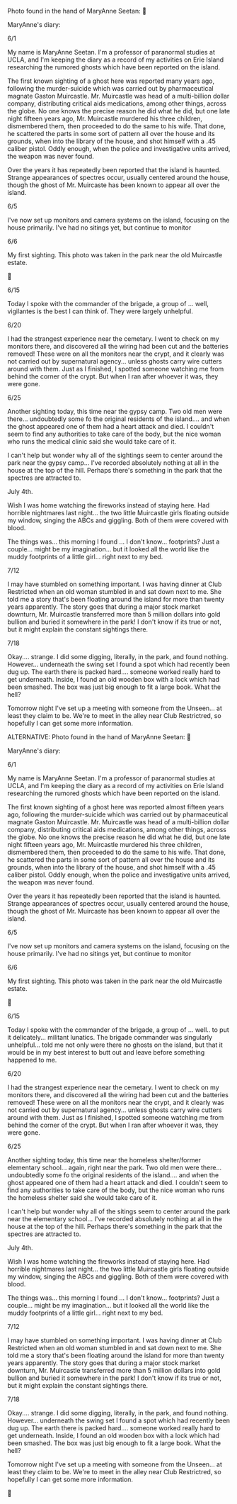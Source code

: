 ﻿Photo found in the hand of MaryAnne Seetan:
􀀂


MaryAnne's diary:


6/1


My name is MaryAnne Seetan.  I'm a professor of paranormal studies at UCLA, and I'm keeping the diary as a record of my activities on Erie Island researching the rumored ghosts which have been reported on the island.


The first known sighting of a ghost here was reported many years ago, following the murder-suicide which was carried out by pharmaceutical magnate Gaston Muircastle.  Mr. Muircastle was head of a multi-billion dollar company, distributing critical aids medications, among other things, across the globe.  No one knows the precise reason he did what he did, but one late night fifteen years ago, Mr. Muircastle murdered his three children, dismembered them, then proceeded to do the same to his wife.  That done, he scattered the parts in some sort of pattern all over the house and its grounds, when into the library of the house, and shot himself with a .45 caliber pistol.  Oddly enough, when the police and investigative units arrived, the weapon was never found.


Over the years it has repeatedly been reported that the island is haunted. Strange appearances of spectres occur, usually centered around the house, though the ghost of Mr. Muircaste has been known to appear all over the island.


6/5   


I've now set up monitors and camera systems on the island, focusing on the house primarily.  I've had no sitings yet, but continue to monitor


6/6


My first sighting. This photo was taken in the park near the old Muircastle estate.


􀀃


6/15


Today I spoke with the commander of the brigade, a group of ... well, vigilantes is the best I can think of.  They were largely unhelpful.


6/20


I had the strangest experience near the cemetary.  I went to check on my monitors there, and discovered all the wiring had been cut and the batteries removed!  These were on all the monitors near the crypt, and it clearly was not carried out by supernatural agency... unless ghosts carry wire cutters around with them.  Just as I finished, I spotted someone watching me from behind the corner of the crypt.  But when I ran after whoever it was, they were gone.


6/25


Another sighting today, this time near the gypsy camp.  Two old men were there... undoubtedly some fo the original residents of the island.... and when the ghost appeared one of them had a heart attack and died. I couldn't seem to find any authorities to take care of the body, but the nice woman who runs the medical clinic said she would take care of it.


I can't help but wonder why all of the sightings seem to center around the park near the gypsy camp... I've recorded absolutely nothing at all in the house at the top of the hill.  Perhaps there's something in the park that the spectres are attracted to.


July 4th. 


Wish I was home watching the fireworks instead of staying here.  Had horrible nightmares last night... the two little Muircastle girls floating outside my window, singing the ABCs and giggling. Both of them were covered with blood.


The things was... this morning I found ... I don't know... footprints?  Just a couple... might be my imagination... but it looked all the world like the muddy footprints of a little girl... right next to my bed.


7/12 


I may have stumbled on something important.  I was having dinner at Club Restricted when an old woman stumbled in and sat down next to me.  She told me a story that's been floating around the island for more than twenty years apparently.  The story goes that during a major stock market downturn, Mr. Muircastle transferred more than 5 million dollars into gold bullion and buried it somewhere in the park!  I don't know if its true or not, but it might explain the constant sightings there.


7/18 


Okay.... strange. I did some digging, literally, in the park, and found nothing.  However...  underneath the swing set I found a spot which had recently been dug up.  The earth there is packed hard.... someone worked really hard to get underneath.  Inside, I found an old wooden box with a lock which had been smashed.  The box was just big enough to fit a large book.  What the hell? 


Tomorrow night I've set up a meeting with someone from the Unseen... at least they claim to be.  We're to meet in the alley near Club Restrictred, so hopefully I can get some more information.






ALTERNATIVE:
Photo found in the hand of MaryAnne Seetan:
􀀄


MaryAnne's diary:


6/1


My name is MaryAnne Seetan.  I'm a professor of paranormal studies at UCLA, and I'm keeping the diary as a record of my activities on Erie Island researching the rumored ghosts which have been reported on the island.


The first known sighting of a ghost here was reported almost fifteen years ago, following the murder-suicide which was carried out by pharmaceutical magnate Gaston Muircastle.  Mr. Muircastle was head of a multi-billion dollar company, distributing critical aids medications, among other things, across the globe.  No one knows the precise reason he did what he did, but one late night fifteen years ago, Mr. Muircastle murdered his three children, dismembered them, then proceeded to do the same to his wife.  That done, he scattered the parts in some sort of pattern all over the house and its grounds, when into the library of the house, and shot himself with a .45 caliber pistol.  Oddly enough, when the police and investigative units arrived, the weapon was never found.


Over the years it has repeatedly been reported that the island is haunted. Strange appearances of spectres occur, usually centered around the house, though the ghost of Mr. Muircaste has been known to appear all over the island.


6/5   


I've now set up monitors and camera systems on the island, focusing on the house primarily.  I've had no sitings yet, but continue to monitor


6/6


My first sighting. This photo was taken in the park near the old Muircastle estate.


􀀀


6/15


Today I spoke with the commander of the brigade, a group of ... well.. to put it delicately... militant lunatics.  The brigade commander was singularly unhelpful... told me not only were there no ghosts on the island, but that it would be in my best interest to butt out and leave before something happened to me. 


6/20


I had the strangest experience near the cemetary.  I went to check on my monitors there, and discovered all the wiring had been cut and the batteries removed!  These were on all the monitors near the crypt, and it clearly was not carried out by supernatural agency... unless ghosts carry wire cutters around with them.  Just as I finished, I spotted someone watching me from behind the corner of the crypt.  But when I ran after whoever it was, they were gone.


6/25


Another sighting today, this time near the homeless shelter/former elementary school... again, right near the park.  Two old men were there... undoubtedly some fo the original residents of the island.... and when the ghost appeared one of them had a heart attack and died. I couldn't seem to find any authorities to take care of the body, but the nice woman who runs the homeless shelter said she would take care of it.


I can't help but wonder why all of the sitings seem to center around the park near the elementary school... I've recorded absolutely nothing at all in the house at the top of the hill.  Perhaps there's something in the park that the spectres are attracted to.


July 4th. 


Wish I was home watching the fireworks instead of staying here.  Had horrible nightmares last night... the two little Muircastle girls floating outside my window, singing the ABCs and giggling. Both of them were covered with blood.


The things was... this morning I found ... I don't know... footprints?  Just a couple... might be my imagination... but it looked all the world like the muddy footprints of a little girl... right next to my bed.


7/12 


I may have stumbled on something important.  I was having dinner at Club Restricted when an old woman stumbled in and sat down next to me.  She told me a story that's been floating around the island for more than twenty years apparently.  The story goes that during a major stock market downturn, Mr. Muircastle transferred more than 5 million dollars into gold bullion and buried it somewhere in the park!  I don't know if its true or not, but it might explain the constant sightings there.


7/18 


Okay.... strange. I did some digging, literally, in the park, and found nothing.  However...  underneath the swing set I found a spot which had recently been dug up.  The earth there is packed hard.... someone worked really hard to get underneath.  Inside, I found an old wooden box with a lock which had been smashed.  The box was just big enough to fit a large book.  What the hell? 


Tomorrow night I've set up a meeting with someone from the Unseen... at least they claim to be.  We're to meet in the alley near Club Restrictred, so hopefully I can get some more information.




􀀁